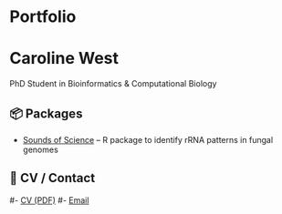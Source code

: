 # Portfolio
# Caroline West
PhD Student in Bioinformatics & Computational Biology

## 📦 Packages
- [Sounds of Science](https://github.com/carolinewest/rRNA-analyzer) – R package to identify rRNA patterns in fungal genomes

## 📄 CV / Contact
#- [CV (PDF)](cv.pdf)
#- [Email](mailto:caroline.west319@gmail.com)
